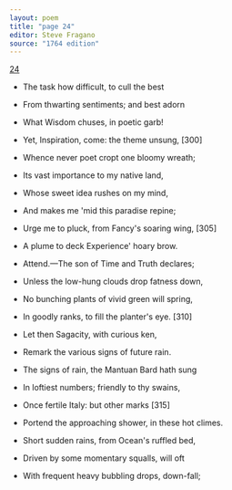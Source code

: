 ```yaml
---
layout: poem
title: "page 24"
editor: Steve Fragano
source: "1764 edition"
---
```


[24]()

- The task how difficult, to cull the best
- From thwarting sentiments; and best adorn
- What Wisdom chuses, in poetic garb!
- Yet, Inspiration, come: the theme unsung, \[300]
- Whence never poet cropt one bloomy wreath;
- Its vast importance to my native land,
- Whose sweet idea rushes on my mind, 
- And makes me \'mid this paradise repine; 
- Urge me to pluck, from Fancy's soaring wing, \[305]
- A plume to deck Experience' hoary brow.

- Attend.—The son of Time and Truth declares;
- Unless the low-hung clouds drop fatness down,
- No bunching plants of vivid green will spring,
- In goodly ranks, to fill the planter's eye. \[310]
- Let then Sagacity, with curious ken,
- Remark the various signs of future rain.
- The signs of rain, the Mantuan Bard hath sung
- In loftiest numbers; friendly to thy swains,
- Once fertile Italy: but other marks \[315]
- Portend the approaching shower, in these hot climes.

- Short sudden rains, from Ocean's ruffled bed,
- Driven by some momentary squalls, will oft
- With frequent heavy bubbling drops, down-fall;    